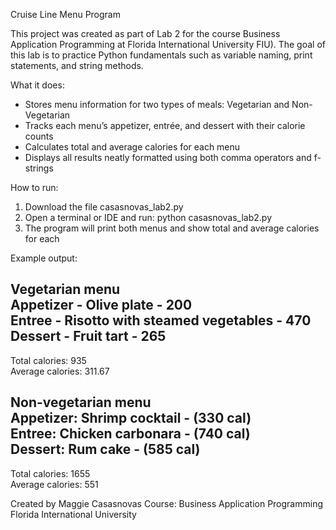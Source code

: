 Cruise Line Menu Program

This project was created as part of Lab 2 for the course Business Application Programming at Florida International University FIU).
The goal of this lab is to practice Python fundamentals such as variable naming, print statements, and string methods.

What it does:
- Stores menu information for two types of meals: Vegetarian and Non-Vegetarian
- Tracks each menu’s appetizer, entrée, and dessert with their calorie counts
- Calculates total and average calories for each menu
- Displays all results neatly formatted using both comma operators and f-strings

How to run:
1. Download the file casasnovas_lab2.py
2. Open a terminal or IDE and run: python casasnovas_lab2.py
3. The program will print both menus and show total and average calories for each

Example output:

Vegetarian menu  
Appetizer - Olive plate - 200  
Entree - Risotto with steamed vegetables - 470  
Dessert - Fruit tart - 265  
--------------------  
Total calories: 935  
Average calories: 311.67  

Non-vegetarian menu  
Appetizer: Shrimp cocktail - (330 cal)  
Entree: Chicken carbonara - (740 cal)  
Dessert: Rum cake - (585 cal)  
--------------------  
Total calories: 1655  
Average calories: 551



Created by Maggie Casasnovas
Course: Business Application Programming
Florida International University
